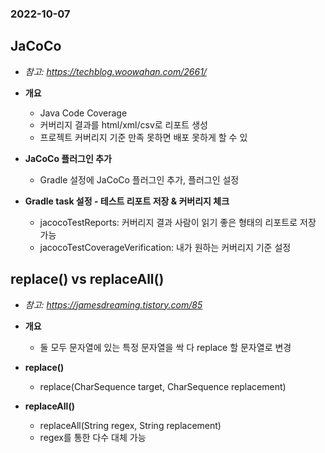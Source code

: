### 2022-10-07

## JaCoCo
- *참고: https://techblog.woowahan.com/2661/*
- **개요**
  - Java Code Coverage
  - 커버리지 결과를 html/xml/csv로 리포트 생성
  - 프로젝트 커버리지 기준 만족 못하면 배포 못하게 할 수 있

- **JaCoCo 플러그인 추가**
  - Gradle 설정에 JaCoCo 플러그인 추가, 플러그인 설정

- **Gradle task 설정 - 테스트 리포트 저장 & 커버리지 체크**
  - jacocoTestReports: 커버리지 결과 사람이 읽기 좋은 형태의 리포트로 저장 가능
  - jacocoTestCoverageVerification: 내가 원하는 커버리지 기준 설정

## replace() vs replaceAll()
- *참고: https://jamesdreaming.tistory.com/85*
- **개요**
  - 둘 모두 문자열에 있는 특정 문자열을 싹 다 replace 할 문자열로 변경

- **replace()**
  - replace(CharSequence target, CharSequence replacement)

- **replaceAll()**
  - replaceAll(String regex, String replacement)
  - regex를 통한 다수 대체 가능

